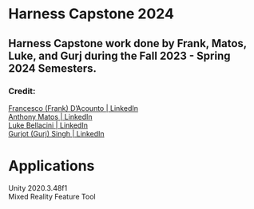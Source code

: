 # Harness Capstone 2024 </br>

## **Harness Capstone work done by Frank, Matos, Luke, and Gurj during the Fall 2023 - Spring 2024 Semesters.**

### Credit: <br/>
[Francesco (Frank) D’Acounto | LinkedIn](https://www.linkedin.com/in/francesco-d’acounto-bb1b63128)<br/>
[Anthony Matos | LinkedIn](https://www.linkedin.com/in/amatos0623/)<br/>
[Luke Bellacini | LinkedIn](https://www.linkedin.com/in/luke-bellacini-0470b7326)<br/>
[Gurjot (Gurj) Singh | LinkedIn](https://www.linkedin.com/in/gurjot-singh-92b699241)<br/>

# Applications
  Unity 2020.3.48f1 <br/>
  Mixed Reality Feature Tool
